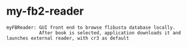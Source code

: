 # my-fb2-reader

    myFBReader: GUI front end to browse flibusta database locally. 
                After book is selected, application downloads it and launches external reader, with cr3 as default                  
    

